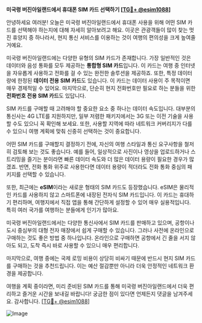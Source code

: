 **미국령 버진아일랜드에서 휴대폰 SIM 카드 선택하기 [[TG💪+ @esim1088](https://t.me/s/esim1088)]**

안녕하세요 여러분! 오늘은 미국령 버진아일랜드에서 휴대폰 사용을 위해 어떤 SIM 카드를 선택해야 하는지에 대해 자세히 알아보려고 해요. 이곳은 관광객들이 많이 찾는 멋진 휴양지 중 하나라서, 현지 통신 서비스를 이용하는 것이 여행의 편의성을 크게 높여줄 거예요.

미국령 버진아일랜드에는 다양한 유형의 SIM 카드가 존재합니다. 가장 일반적인 것은 데이터와 음성 통화를 모두 제공하는 **통합형 SIM 카드**입니다. 이 카드는 여행 중 인터넷을 자유롭게 사용하고 전화를 걸 수 있는 완전한 솔루션을 제공하죠. 또한, 특정 데이터량에 한정된 **데이터 전용 SIM 카드**도 있습니다. 이 카드는 데이터 사용이 주 목적이면 매우 경제적일 수 있어요. 마지막으로, 단순히 현지 전화번호만 필요로 하는 분들을 위한 **전화번호 전용 SIM 카드**도 있답니다.

SIM 카드를 구매할 때 고려해야 할 중요한 요소 중 하나는 데이터 속도입니다. 대부분의 통신사는 4G LTE를 지원하지만, 일부 저렴한 패키지에서는 3G 또는 이전 기술을 사용할 수도 있으니 꼭 확인해 보세요. 또한, 사용할 지역에 따라 네트워크 커버리지가 다를 수 있으니 여행 계획에 맞춰 신중히 선택하는 것이 중요합니다.

어떤 SIM 카드를 구매할지 결정하기 전에, 자신의 여행 스타일과 통신 요구사항을 철저히 검토해 보는 것도 좋습니다. 예를 들어, 일상적으로 사진이나 영상을 업로드하거나 스트리밍을 즐기는 분이라면 빠른 데이터 속도와 더 많은 데이터 용량이 필요한 경우가 많겠죠. 반면, 전화 통화 위주로 사용한다면 데이터 용량이 적더라도 전화 통화 중심의 패키지를 선택할 수 있습니다.

또한, 최근에는 **eSIM**이라는 새로운 형태의 SIM 카드도 등장했습니다. eSIM은 물리적인 카드를 사용하지 않고 스마트폰에 내장된 전자식 SIM 카드입니다. 이 카드는 휴대하기 편리하며, 여행지에서 직접 앱을 통해 간단하게 설정할 수 있어 매우 실용적입니다. 특히 여러 국가를 여행하는 분들에게 인기가 많아요.

미국령 버진아일랜드에서는 다양한 통신사에서 SIM 카드를 판매하고 있으며, 공항이나 도시 중심부의 대형 전자 매장에서 쉽게 구매할 수 있습니다. 그러나 사전에 온라인으로 구매하는 것도 좋은 방법 중 하나입니다. 온라인으로 구매하면 공항에서 긴 줄을 서지 않아도 되고, 도착 즉시 바로 사용할 수 있으니 매우 편리합니다.

마지막으로, 여행 중에는 국제 로밍 비용이 상당히 비싸기 때문에 반드시 현지 SIM 카드를 구매하는 것을 추천드립니다. 이는 예산 절감뿐만 아니라 더욱 안정적인 네트워크 환경을 제공합니다.

여행을 계획 중이라면, 미리 준비된 SIM 카드를 통해 미국령 버진아일랜드에서 더욱 편리하고 즐거운 시간을 보내길 바랍니다! 궁금한 점이 있다면 언제든지 댓글을 남겨주세요. 감사합니다. [[TG💪+ @esim1088](https://t.me/s/esim1088)]

![Image](https://i.postimg.cc/Y0z9fWf4/image.png)